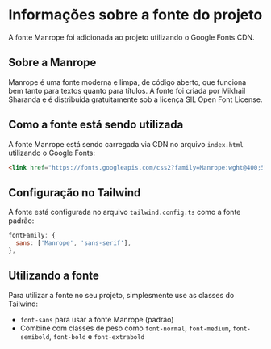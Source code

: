 # Informações sobre a fonte do projeto

A fonte Manrope foi adicionada ao projeto utilizando o Google Fonts CDN.

## Sobre a Manrope

Manrope é uma fonte moderna e limpa, de código aberto, que funciona bem tanto para textos quanto para títulos. A fonte foi criada por Mikhail Sharanda e é distribuída gratuitamente sob a licença SIL Open Font License.

## Como a fonte está sendo utilizada

A fonte Manrope está sendo carregada via CDN no arquivo `index.html` utilizando o Google Fonts:

```html
<link href="https://fonts.googleapis.com/css2?family=Manrope:wght@400;500;600;700;800&display=swap" rel="stylesheet">
```

## Configuração no Tailwind

A fonte está configurada no arquivo `tailwind.config.ts` como a fonte padrão:

```js
fontFamily: {
  sans: ['Manrope', 'sans-serif'],
},
```

## Utilizando a fonte

Para utilizar a fonte no seu projeto, simplesmente use as classes do Tailwind:

- `font-sans` para usar a fonte Manrope (padrão)
- Combine com classes de peso como `font-normal`, `font-medium`, `font-semibold`, `font-bold` e `font-extrabold` 